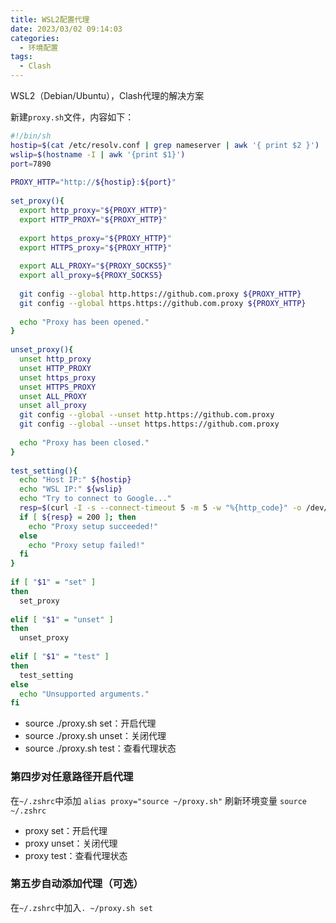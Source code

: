 ```yaml
---
title: WSL2配置代理
date: 2023/03/02 09:14:03
categories:
  - 环境配置
tags: 
  - Clash
---
```

WSL2（Debian/Ubuntu），Clash代理的解决方案

<!-- more -->
新建`proxy.sh`文件，内容如下：
```bash
#!/bin/sh
hostip=$(cat /etc/resolv.conf | grep nameserver | awk '{ print $2 }')
wslip=$(hostname -I | awk '{print $1}')
port=7890
 
PROXY_HTTP="http://${hostip}:${port}"
 
set_proxy(){
  export http_proxy="${PROXY_HTTP}"
  export HTTP_PROXY="${PROXY_HTTP}"
 
  export https_proxy="${PROXY_HTTP}"
  export HTTPS_proxy="${PROXY_HTTP}"
 
  export ALL_PROXY="${PROXY_SOCKS5}"
  export all_proxy=${PROXY_SOCKS5}
 
  git config --global http.https://github.com.proxy ${PROXY_HTTP}
  git config --global https.https://github.com.proxy ${PROXY_HTTP}
 
  echo "Proxy has been opened."
}
 
unset_proxy(){
  unset http_proxy
  unset HTTP_PROXY
  unset https_proxy
  unset HTTPS_PROXY
  unset ALL_PROXY
  unset all_proxy
  git config --global --unset http.https://github.com.proxy
  git config --global --unset https.https://github.com.proxy
 
  echo "Proxy has been closed."
}
 
test_setting(){
  echo "Host IP:" ${hostip}
  echo "WSL IP:" ${wslip}
  echo "Try to connect to Google..."
  resp=$(curl -I -s --connect-timeout 5 -m 5 -w "%{http_code}" -o /dev/null www.google.com)
  if [ ${resp} = 200 ]; then	
    echo "Proxy setup succeeded!"
  else
    echo "Proxy setup failed!"
  fi
}
 
if [ "$1" = "set" ]
then
  set_proxy
 
elif [ "$1" = "unset" ]
then
  unset_proxy
 
elif [ "$1" = "test" ]
then
  test_setting
else
  echo "Unsupported arguments."
fi
```
- source ./proxy.sh set：开启代理
- source ./proxy.sh unset：关闭代理
- source ./proxy.sh test：查看代理状态

### 第四步对任意路径开启代理
在`~/.zshrc`中添加
`alias proxy="source ~/proxy.sh"`
刷新环境变量
`source ~/.zshrc`
- proxy set：开启代理
- proxy unset：关闭代理
- proxy test：查看代理状态
  
### 第五步自动添加代理（可选）
在`~/.zshrc`中加入`. ~/proxy.sh set`